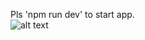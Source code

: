 Pls 'npm run dev' to start app.
<br>
![alt text](https://dl.dropboxusercontent.com/s/4wiyupq5ags04r0/2359.jpg?dl=0)
